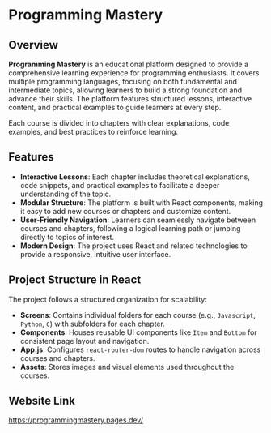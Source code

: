 # Programming Mastery

## Overview
**Programming Mastery** is an educational platform designed to provide a comprehensive learning experience for programming enthusiasts. It covers multiple programming languages, focusing on both fundamental and intermediate topics, allowing learners to build a strong foundation and advance their skills. The platform features structured lessons, interactive content, and practical examples to guide learners at every step.

Each course is divided into chapters with clear explanations, code examples, and best practices to reinforce learning.

## Features
- **Interactive Lessons**: Each chapter includes theoretical explanations, code snippets, and practical examples to facilitate a deeper understanding of the topic.
- **Modular Structure**: The platform is built with React components, making it easy to add new courses or chapters and customize content.
- **User-Friendly Navigation**: Learners can seamlessly navigate between courses and chapters, following a logical learning path or jumping directly to topics of interest.
- **Modern Design**: The project uses React and related technologies to provide a responsive, intuitive user interface.

## Project Structure in React
The project follows a structured organization for scalability:
- **Screens**: Contains individual folders for each course (e.g., `Javascript`, `Python`, `C`) with subfolders for each chapter.
- **Components**: Houses reusable UI components like `Item` and `Bottom` for consistent page layout and navigation.
- **App.js**: Configures `react-router-dom` routes to handle navigation across courses and chapters.
- **Assets**: Stores images and visual elements used throughout the courses.

## Website Link
https://programmingmastery.pages.dev/
